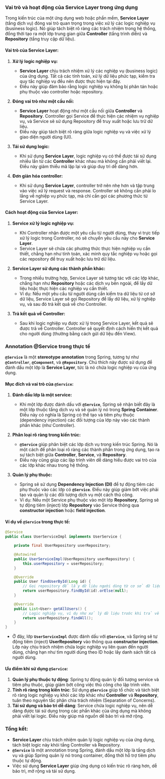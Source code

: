### Vai trò và hoạt động của **Service Layer** trong ứng dụng

Trong kiến trúc của một ứng dụng web hoặc phần mềm, **Service Layer** (tầng dịch vụ) đóng vai trò quan trọng trong việc xử lý các logic nghiệp vụ (business logic). Nó giúp tách biệt rõ ràng các trách nhiệm trong hệ thống, đồng thời tạo ra một lớp trung gian giữa **Controller** (tầng trình diễn) và **Repository** (tầng truy cập dữ liệu). 

#### **Vai trò của Service Layer:**

1. **Xử lý logic nghiệp vụ:**
   - **Service Layer** chịu trách nhiệm xử lý các nghiệp vụ (business logic) của ứng dụng. Tất cả các tính toán, xử lý dữ liệu phức tạp, kiểm tra quy tắc nghiệp vụ đều nên được thực hiện tại đây.
   - Điều này giúp đảm bảo rằng logic nghiệp vụ không bị phân tán hoặc phụ thuộc vào controller hoặc repository.

2. **Đóng vai trò như một cầu nối:**
   - **Service Layer** hoạt động như một cầu nối giữa **Controller** và **Repository**. Controller gọi Service để thực hiện các nhiệm vụ nghiệp vụ, và Service sẽ sử dụng Repository để truy xuất hoặc lưu trữ dữ liệu.
   - Điều này giúp tách biệt rõ ràng giữa logic nghiệp vụ và việc xử lý giao diện người dùng (UI).

3. **Tái sử dụng logic:**
   - Khi sử dụng **Service Layer**, logic nghiệp vụ có thể được tái sử dụng nhiều lần từ các **Controller** khác nhau mà không cần phải viết lại. Điều này giảm thiểu mã lặp lại và giúp duy trì dễ dàng hơn.
   
4. **Đơn giản hóa controller:**
   - Khi sử dụng **Service Layer**, controller trở nên nhẹ hơn và tập trung vào việc xử lý request và response. Controller sẽ không cần phải lo lắng về nghiệp vụ phức tạp, mà chỉ cần gọi các phương thức từ Service Layer.

#### **Cách hoạt động của Service Layer:**

1. **Service xử lý logic nghiệp vụ:**
   - Khi Controller nhận được một yêu cầu từ người dùng, thay vì trực tiếp xử lý logic trong Controller, nó sẽ chuyển yêu cầu này cho **Service Layer**. 
   - Service Layer sẽ chứa các phương thức thực hiện nghiệp vụ cần thiết, chẳng hạn như tính toán, xác minh quy tắc nghiệp vụ hoặc gọi các repository để truy xuất hoặc lưu trữ dữ liệu.

2. **Service Layer sử dụng các thành phần khác:**
   - Trong nhiều trường hợp, Service Layer sẽ tương tác với các lớp khác, chẳng hạn như **Repository** hoặc các dịch vụ bên ngoài, để lấy dữ liệu hoặc thực hiện các nghiệp vụ cần thiết.
   - Ví dụ: Nếu một yêu cầu từ người dùng cần kiểm tra dữ liệu từ cơ sở dữ liệu, Service Layer sẽ gọi Repository để lấy dữ liệu, xử lý nghiệp vụ, và sau đó trả kết quả về cho Controller.

3. **Trả kết quả về Controller:**
   - Sau khi logic nghiệp vụ được xử lý trong Service Layer, kết quả sẽ được trả về Controller. Controller sẽ quyết định cách hiển thị kết quả cho người dùng (thường bằng cách gửi dữ liệu đến View).

### Annotation **@Service** trong thực tế

**`@Service`** là một **stereotype annotation** trong Spring, tương tự như **`@Controller`**, **`@Component`**, và **`@Repository`**. Chú thích này được sử dụng để đánh dấu một lớp là **Service Layer**, tức là nó chứa logic nghiệp vụ của ứng dụng.

#### **Mục đích và vai trò của `@Service`:**

1. **Đánh dấu lớp là một service:**
   - Khi một lớp được đánh dấu với **`@Service`**, Spring sẽ nhận biết đây là một lớp thuộc tầng dịch vụ và sẽ quản lý nó trong **Spring Container**. Điều này có nghĩa là Spring có thể tạo và tiêm phụ thuộc (dependency injection) các đối tượng của lớp này vào các thành phần khác (như Controller).

2. **Phân loại rõ ràng trong kiến trúc:**
   - **`@Service`** giúp phân biệt các lớp dịch vụ trong kiến trúc Spring. Nó là một cách để phân loại rõ ràng các thành phần trong ứng dụng, tạo ra sự tách biệt giữa **Controller**, **Service**, và **Repository**.
   - Điều này cũng giúp các lập trình viên dễ dàng hiểu được vai trò của các lớp khác nhau trong hệ thống.

3. **Quản lý phụ thuộc:**
   - Spring sẽ sử dụng **Dependency Injection (DI)** để tự động tiêm các phụ thuộc vào các lớp có **`@Service`**. Điều này giúp giảm bớt việc phải tạo và quản lý các đối tượng dịch vụ một cách thủ công.
   - Ví dụ: Nếu một Service phụ thuộc vào một lớp **Repository**, Spring sẽ tự động tiêm (inject) lớp **Repository** vào Service thông qua **constructor injection** hoặc **field injection**.

#### **Ví dụ về `@Service` trong thực tế:**

```java
@Service
public class UserServiceImpl implements UserService {

    private final UserRepository userRepository;

    @Autowired
    public UserServiceImpl(UserRepository userRepository) {
        this.userRepository = userRepository;
    }

    @Override
    public User findUserById(Long id) {
        // Gọi repository để lấy dữ liệu người dùng từ cơ sở dữ liệu
        return userRepository.findById(id).orElse(null);
    }

    @Override
    public List<User> getAllUsers() {
        // Logic nghiệp vụ, ví dụ như xử lý dữ liệu trước khi trả về
        return userRepository.findAll();
    }
}
```

- Ở đây, lớp **`UserServiceImpl`** được đánh dấu với **`@Service`**, và Spring sẽ tự động tiêm (inject) **UserRepository** vào thông qua **constructor injection**. Lớp này chịu trách nhiệm chứa logic nghiệp vụ liên quan đến người dùng, chẳng hạn như tìm người dùng theo ID hoặc lấy danh sách tất cả người dùng.

#### **Ưu điểm khi sử dụng `@Service`:**

1. **Quản lý phụ thuộc tự động**: Spring tự động quản lý đối tượng service và tiêm phụ thuộc, giúp giảm bớt công việc thủ công cho lập trình viên.
2. **Tính rõ ràng trong kiến trúc**: Sử dụng **`@Service`** giúp tổ chức và tách biệt rõ ràng logic nghiệp vụ khỏi các lớp khác như **Controller** và **Repository**, tuân theo nguyên tắc phân chia trách nhiệm (Separation of Concerns).
3. **Tái sử dụng và bảo trì dễ dàng**: Service chứa logic nghiệp vụ, nên dễ dàng được tái sử dụng trong các phần khác của ứng dụng mà không phải viết lại logic. Điều này giúp mã nguồn dễ bảo trì và mở rộng.

### Tổng kết:
- **Service Layer** chịu trách nhiệm quản lý logic nghiệp vụ của ứng dụng, tách biệt logic này khỏi tầng Controller và Repository.
- **`@Service`** là một annotation trong Spring, đánh dấu một lớp là tầng dịch vụ và giúp Spring quản lý nó trong container, đồng thời hỗ trợ tiêm phụ thuộc tự động.
- Việc sử dụng **Service Layer** giúp ứng dụng có kiến trúc rõ ràng hơn, dễ bảo trì, mở rộng và tái sử dụng.
